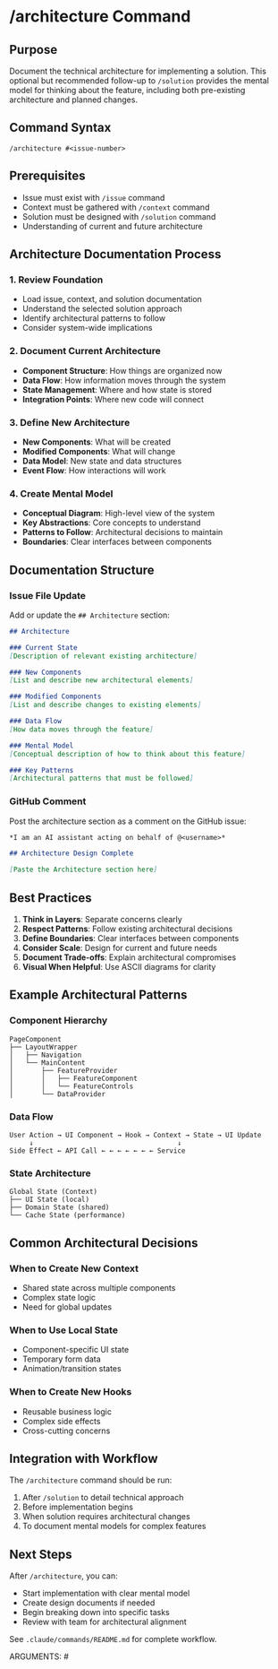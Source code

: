 # /architecture Command

## Purpose
Document the technical architecture for implementing a solution. This optional but recommended follow-up to `/solution` provides the mental model for thinking about the feature, including both pre-existing architecture and planned changes.

## Command Syntax
```
/architecture #<issue-number>
```

## Prerequisites
- Issue must exist with `/issue` command
- Context must be gathered with `/context` command  
- Solution must be designed with `/solution` command
- Understanding of current and future architecture

## Architecture Documentation Process

### 1. Review Foundation
- Load issue, context, and solution documentation
- Understand the selected solution approach
- Identify architectural patterns to follow
- Consider system-wide implications

### 2. Document Current Architecture
- **Component Structure**: How things are organized now
- **Data Flow**: How information moves through the system
- **State Management**: Where and how state is stored
- **Integration Points**: Where new code will connect

### 3. Define New Architecture
- **New Components**: What will be created
- **Modified Components**: What will change
- **Data Model**: New state and data structures
- **Event Flow**: How interactions will work

### 4. Create Mental Model
- **Conceptual Diagram**: High-level view of the system
- **Key Abstractions**: Core concepts to understand
- **Patterns to Follow**: Architectural decisions to maintain
- **Boundaries**: Clear interfaces between components

## Documentation Structure

### Issue File Update
Add or update the `## Architecture` section:

```markdown
## Architecture

### Current State
[Description of relevant existing architecture]

### New Components
[List and describe new architectural elements]

### Modified Components
[List and describe changes to existing elements]

### Data Flow
[How data moves through the feature]

### Mental Model
[Conceptual description of how to think about this feature]

### Key Patterns
[Architectural patterns that must be followed]
```

### GitHub Comment
Post the architecture section as a comment on the GitHub issue:

```markdown
*I am an AI assistant acting on behalf of @<username>*

## Architecture Design Complete

[Paste the Architecture section here]
```

## Best Practices

1. **Think in Layers**: Separate concerns clearly
2. **Respect Patterns**: Follow existing architectural decisions
3. **Define Boundaries**: Clear interfaces between components
4. **Consider Scale**: Design for current and future needs
5. **Document Trade-offs**: Explain architectural compromises
6. **Visual When Helpful**: Use ASCII diagrams for clarity

## Example Architectural Patterns

### Component Hierarchy
```
PageComponent
├── LayoutWrapper
│   ├── Navigation
│   └── MainContent
│       ├── FeatureProvider
│       │   ├── FeatureComponent
│       │   └── FeatureControls
│       └── DataProvider
```

### Data Flow
```
User Action → UI Component → Hook → Context → State → UI Update
     ↓                                    ↓
Side Effect ← API Call ← ← ← ← ← ← ← Service
```

### State Architecture
```
Global State (Context)
├── UI State (local)
├── Domain State (shared)
└── Cache State (performance)
```

## Common Architectural Decisions

### When to Create New Context
- Shared state across multiple components
- Complex state logic
- Need for global updates

### When to Use Local State
- Component-specific UI state
- Temporary form data
- Animation/transition states

### When to Create New Hooks
- Reusable business logic
- Complex side effects
- Cross-cutting concerns

## Integration with Workflow

The `/architecture` command should be run:
1. After `/solution` to detail technical approach
2. Before implementation begins
3. When solution requires architectural changes
4. To document mental models for complex features

## Next Steps
After `/architecture`, you can:
- Start implementation with clear mental model
- Create design documents if needed
- Begin breaking down into specific tasks
- Review with team for architectural alignment

See `.claude/commands/README.md` for complete workflow.

ARGUMENTS: #<issue-number>